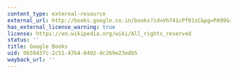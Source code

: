 ```yaml
---
content_type: external-resource
external_url: http://books.google.co.in/books?id=Vh741cPf01sC&pg=PA99&redir_esc=y#v=onepage&q&f=false
has_external_license_warning: true
license: https://en.wikipedia.org/wiki/All_rights_reserved
status: ''
title: Google Books
uid: 0b59437c-2c51-47b4-8492-dc269e23edb5
wayback_url: ''
---
```

